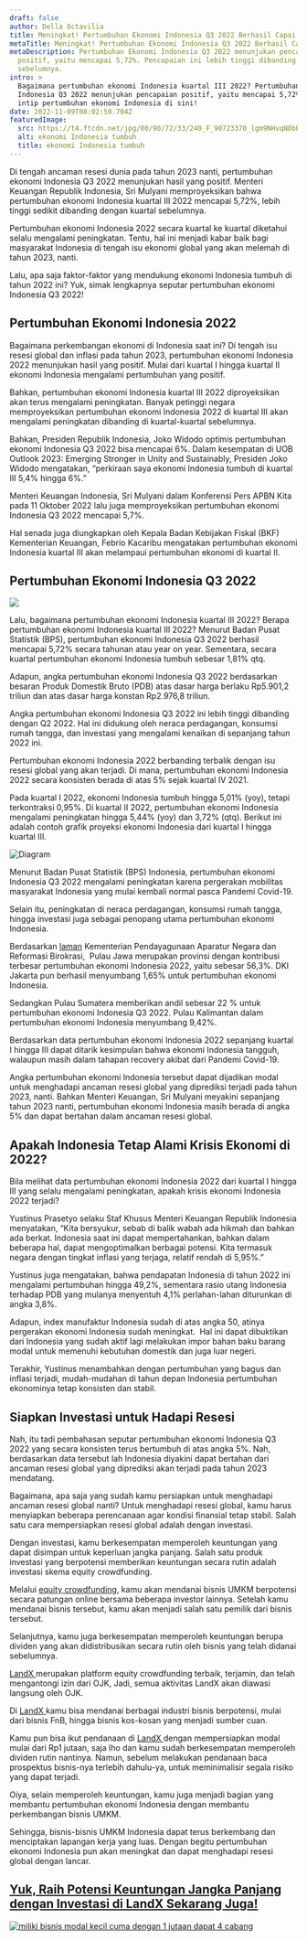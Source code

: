 ```yaml
---
draft: false
author: Della Octavilia
title: Meningkat! Pertumbuhan Ekonomi Indonesia Q3 2022 Berhasil Capai 5,72%
metaTitle: Meningkat! Pertumbuhan Ekonomi Indonesia Q3 2022 Berhasil Capai 5,72%
metaDescription: Pertumbuhan Ekonomi Indonesia Q3 2022 menunjukan pencapaian
  positif, yaitu mencapai 5,72%. Pencapaian ini lebih tinggi dibanding kuartal
  sebelumnya.
intro: >
  Bagaimana pertumbuhan ekonomi Indonesia kuartal III 2022? Pertumbuhan Ekonomi
  Indonesia Q3 2022 menunjukan pencapaian positif, yaitu mencapai 5,72%. Yuk,
  intip pertumbuhan ekonomi Indonesia di sini!
date: 2022-11-09T08:02:59.704Z
featuredImage:
  src: https://t4.ftcdn.net/jpg/00/90/72/33/240_F_90723370_lgm9NHvqN0bBB99Qvx4EGfz4e7ybNtDy.jpg
  alt: ekonomi Indonesia tumbuh
  title: ekonomi Indonesia tumbuh
---
```

<!--StartFragment-->

Di tengah ancaman resesi dunia pada tahun 2023 nanti, pertumbuhan ekonomi Indonesia Q3 2022 menunjukan hasil yang positif. Menteri Keuangan Republik Indonesia, Sri Mulyani memproyeksikan bahwa pertumbuhan ekonomi Indonesia kuartal III 2022 mencapai 5,72%, lebih tinggi sedikit dibanding dengan kuartal sebelumnya. 



Pertumbuhan ekonomi Indonesia 2022 secara kuartal ke kuartal diketahui selalu mengalami peningkatan. Tentu, hal ini menjadi kabar baik bagi masyarakat Indonesia di tengah isu ekonomi global yang akan melemah di tahun 2023, nanti.



Lalu, apa saja faktor-faktor yang mendukung ekonomi Indonesia tumbuh di tahun 2022 ini? Yuk, simak lengkapnya seputar pertumbuhan ekonomi Indonesia Q3 2022!

## Pertumbuhan Ekonomi Indonesia 2022

Bagaimana perkembangan ekonomi di Indonesia saat ini? Di tengah isu resesi global dan inflasi pada tahun 2023, pertumbuhan ekonomi Indonesia 2022 menunjukan hasil yang positif. Mulai dari kuartal I hingga kuartal II ekonomi Indonesia mengalami pertumbuhan yang positif.



Bahkan, pertumbuhan ekonomi Indonesia kuartal III 2022 diproyeksikan akan terus mengalami peningkatan. Banyak petinggi negara memproyeksikan pertumbuhan ekonomi Indonesia 2022 di kuartal III akan mengalami peningkatan dibanding di kuartal-kuartal sebelumnya. 



Bahkan, Presiden Republik Indonesia, Joko Widodo optimis pertumbuhan ekonomi Indonesia Q3 2022 bisa mencapai 6%. Dalam kesempatan di UOB Outlook 2023: Emerging Stronger in Unity and Sustainably, Presiden Joko Widodo mengatakan, “perkiraan saya ekonomi Indonesia tumbuh di kuartal III 5,4% hingga 6%.”



Menteri Keuangan Indonesia, Sri Mulyani dalam Konferensi Pers APBN Kita pada 11 Oktober 2022 lalu juga memproyeksikan pertumbuhan ekonomi Indonesia Q3 2022 mencapai 5,7%.



Hal senada juga diungkapkan oleh Kepala Badan Kebijakan Fiskal (BKF) Kementerian Keuangan, Febrio Kacaribu mengatakan pertumbuhan ekonomi Indonesia kuartal III akan melampaui pertumbuhan ekonomi di kuartal II.



## Pertumbuhan Ekonomi Indonesia Q3 2022



![](https://lh4.googleusercontent.com/R6ql0tLhZneW1NroCvIZ_awUdzfY5zwQW8uRat8AT0kMLif0b9l7LujGa-7kjacxYw-z088n_ii0HUARzbT5Nc9jnldgAeOAU2NZHqkznD_buKa12Xj0Un83T5D2cLCoyg95I07IyTGJk4v2dFESZsBR5CYCfNUs5srulrQY0nSJZ5u6rdver2G6sndO)



Lalu, bagaimana pertumbuhan ekonomi Indonesia kuartal III 2022? Berapa pertumbuhan ekonomi Indonesia kuartal III 2022? Menurut Badan Pusat Statistik (BPS), pertumbuhan ekonomi Indonesia Q3 2022 berhasil mencapai 5,72% secara tahunan atau year on year. Sementara, secara kuartal pertumbuhan ekonomi Indonesia tumbuh sebesar 1,81% qtq.



Adapun, angka pertumbuhan ekonomi Indonesia Q3 2022 berdasarkan besaran Produk Domestik Bruto (PDB) atas dasar harga berlaku Rp5.901,2 triliun dan atas dasar harga konstan Rp2.976,8 triliun.



Angka pertumbuhan ekonomi Indonesia Q3 2022 ini lebih tinggi dibanding dengan Q2 2022. Hal ini didukung oleh neraca perdagangan, konsumsi rumah tangga, dan investasi yang mengalami kenaikan di sepanjang tahun 2022 ini.



Pertumbuhan ekonomi Indonesia 2022 berbanding terbalik dengan isu resesi global yang akan terjadi. Di mana, pertumbuhan ekonomi Indonesia 2022 secara konsisten berada di atas 5% sejak kuartal IV 2021.



Pada kuartal I 2022, ekonomi Indonesia tumbuh hingga 5,01% (yoy), tetapi terkontraksi 0,95%. Di kuartal II 2022, pertumbuhan ekonomi Indonesia mengalami peningkatan hingga 5,44% (yoy) dan 3,72% (qtq). Berikut ini adalah contoh grafik proyeksi ekonomi Indonesia dari kuartal I hingga kuartal III.



![](https://lh4.googleusercontent.com/iZZEwAUXqGEzoR2JySbZHm4jTYxQNsbJEKLuCsAfDFuQXZithIyxyhtsrrso8-utJ4HyR2rxFfrUQ2G39VnTNILHiqhZYeNTWdyrjfKjRwbwlQ2vjYxdBh5VtKV5G1X4AP3Hbmz5-ntY_9-y1VeKPP1QKmHRBbg7Pc3mAAxxASh4xelOfJladEqzoE-I "Diagram")



Menurut Badan Pusat Statistik (BPS) Indonesia, pertumbuhan ekonomi Indonesia Q3 2022 mengalami peningkatan karena pergerakan mobilitas masyarakat Indonesia yang mulai kembali normal pasca Pandemi Covid-19.



Selain itu, peningkatan di neraca perdagangan, konsumsi rumah tangga, hingga investasi juga sebagai penopang utama pertumbuhan ekonomi Indonesia.



Berdasarkan [laman](<https://www.menpan.go.id/site/berita-terkini/berita-daerah/ekonomi-indonesia-kebal-resesi#:~:text=Betapa%20tidak%2C%20BPS%20menyampaikan%20bahwa,)%20sebesar%205%2C72%20persen.>) Kementerian Pendayagunaan Aparatur Negara dan Reformasi Birokrasi,  Pulau Jawa merupakan provinsi dengan kontribusi terbesar pertumbuhan ekonomi Indonesia 2022, yaitu sebesar 56,3%. DKI Jakarta pun berhasil menyumbang 1,65% untuk pertumbuhan ekonomi Indonesia.



Sedangkan Pulau Sumatera memberikan andil sebesar 22 % untuk pertumbuhan ekonomi Indonesia Q3 2022. Pulau Kalimantan dalam pertumbuhan ekonomi Indonesia menyumbang 9,42%.



Berdasarkan data pertumbuhan ekonomi Indonesia 2022 sepanjang kuartal I hingga III dapat ditarik kesimpulan bahwa ekonomi Indonesia tangguh, walaupun masih dalam tahapan recovery akibat dari Pandemi Covid-19.



Angka pertumbuhan ekonomi Indonesia tersebut dapat dijadikan modal untuk menghadapi ancaman resesi global yang diprediksi terjadi pada tahun 2023, nanti. Bahkan Menteri Keuangan, Sri Mulyani meyakini sepanjang tahun 2023 nanti, pertumbuhan ekonomi Indonesia masih berada di angka 5% dan dapat bertahan dalam ancaman resesi global.

## Apakah Indonesia Tetap Alami Krisis Ekonomi di 2022?

Bila melihat data pertumbuhan ekonomi Indonesia 2022 dari kuartal I hingga III yang selalu mengalami peningkatan, apakah krisis ekonomi Indonesia 2022 terjadi?



Yustinus Prasetyo selaku Staf Khusus Menteri Keuangan Republik Indonesia menyatakan, “Kita bersyukur, sebab di balik wabah ada hikmah dan bahkan ada berkat. Indonesia saat ini dapat mempertahankan, bahkan dalam beberapa hal, dapat mengoptimalkan berbagai potensi. Kita termasuk negara dengan tingkat inflasi yang terjaga, relatif rendah di 5,95%.”



Yustinus juga mengatakan, bahwa pendapatan Indonesia di tahun 2022 ini mengalami pertumbuhan hingga 49,2%, sementara rasio utang Indonesia terhadap PDB yang mulanya menyentuh 4,1% perlahan-lahan diturunkan di angka 3,8%.



Adapun, index manufaktur Indonesia sudah di atas angka 50, atinya pergerakan ekonomi Indonesia sudah meningkat.  Hal ini dapat dibuktikan dari Indonesia yang sudah aktif lagi melakukan impor bahan baku barang modal untuk memenuhi kebutuhan domestik dan juga luar negeri.



Terakhir, Yustinus menambahkan dengan pertumbuhan yang bagus dan inflasi terjadi, mudah-mudahan di tahun depan Indonesia pertumbuhan ekonominya tetap konsisten dan stabil.

## Siapkan Investasi untuk Hadapi Resesi

Nah, itu tadi pembahasan seputar pertumbuhan ekonomi Indonesia Q3 2022 yang secara konsisten terus bertumbuh di atas angka 5%. Nah, berdasarkan data tersebut lah Indonesia diyakini dapat bertahan dari ancaman resesi global yang diprediksi akan terjadi pada tahun 2023 mendatang.



Bagaimana, apa saja yang sudah kamu persiapkan untuk menghadapi ancaman resesi global nanti? Untuk menghadapi resesi global, kamu harus menyiapkan beberapa perencanaan agar kondisi finansial tetap stabil. Salah satu cara mempersiapkan resesi global adalah dengan investasi.



Dengan investasi, kamu berkesempatan memperoleh keuntungan yang dapat disimpan untuk keperluan jangka panjang. Salah satu produk investasi yang berpotensi memberikan keuntungan secara rutin adalah investasi skema equity crowdfunding. 



Melalui [equity crowdfunding](https://landx.id/), kamu akan mendanai bisnis UMKM berpotensi secara patungan online bersama beberapa investor lainnya. Setelah kamu mendanai bisnis tersebut, kamu akan menjadi salah satu pemilik dari bisnis tersebut.



Selanjutnya, kamu juga berkesempatan memperoleh keuntungan berupa dividen yang akan didistribusikan secara rutin oleh bisnis yang telah didanai sebelumnya. 



[LandX ](https://landx.id/)merupakan platform equity crowdfunding terbaik, terjamin, dan telah mengantongi izin dari OJK, Jadi, semua aktivitas LandX akan diawasi langsung oleh OJK.



Di [LandX ](https://landx.id/)kamu bisa mendanai berbagai industri bisnis berpotensi, mulai dari bisnis FnB, hingga bisnis kos-kosan yang menjadi sumber cuan.



Kamu pun bisa ikut pendanaan di [LandX ](https://landx.id/)dengan mempersiapkan modal mulai dari Rp1 jutaan, saja lho dan kamu sudah berkesempatan memperoleh dividen rutin nantinya. Namun, sebelum melakukan pendanaan baca prospektus bisnis-nya terlebih dahulu-ya, untuk meminimalisir segala risiko yang dapat terjadi.



Oiya, selain memperoleh keuntungan, kamu juga menjadi bagian yang membantu pertumbuhan ekonomi Indonesia dengan membantu perkembangan bisnis UMKM. 



Sehingga, bisnis-bisnis UMKM Indonesia dapat terus berkembang dan menciptakan lapangan kerja yang luas. Dengan begitu pertumbuhan ekonomi Indonesia pun akan meningkat dan dapat menghadapi resesi global dengan lancar.



## [Yuk, Raih Potensi Keuntungan Jangka Panjang dengan Investasi di LandX Sekarang Juga!](https://app.landx.id/?utm_source=Organic+Page&utm_medium=Content+Blog&utm_campaign=BlogLandX&utm_id=Blog)

<!--EndFragment-->

<!--StartFragment-->

[![miliki bisnis modal kecil cuma dengan 1 jutaan dapat 4 cabang ](https://accountgram-production.sfo2.cdn.digitaloceanspaces.com/landx_ghost/2021/11/jadi-owner-bisnis-hanya-1-jutaan-dengan-cuan-yang-sangat-menjanjikan.png)](https://app.landx.id/?utm_source=Organic+Page&utm_medium=Content+Blog&utm_campaign=BlogLandX&utm_id=Blog)

<!--EndFragment-->